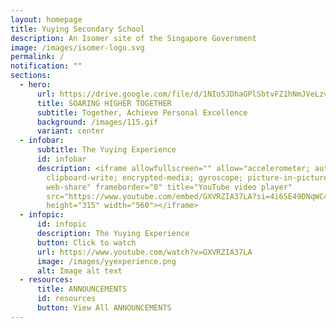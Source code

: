 ```yaml
---
layout: homepage
title: Yuying Secondary School
description: An Isomer site of the Singapore Government
image: /images/isomer-logo.svg
permalink: /
notification: ""
sections:
  - hero:
      url: https://drive.google.com/file/d/1NIo5JDhaGPlSbtvFZ1hNmJVeLzvrqsmo/view?usp=share_link
      title: SOARING HIGHER TOGETHER
      subtitle: Together, Achieve Personal Excellence
      background: /images/115.gif
      variant: center
  - infobar:
      subtitle: The Yuying Experience
      id: infobar
      description: <iframe allowfullscreen="" allow="accelerometer; autoplay;
        clipboard-write; encrypted-media; gyroscope; picture-in-picture;
        web-share" frameborder="0" title="YouTube video player"
        src="https://www.youtube.com/embed/GXVRZIA37LA?si=4i6SE49DNqWC4hbw&autoplay=1&mute=1"
        height="315" width="560"></iframe>
  - infopic:
      id: infopic
      description: The Yuying Experience
      button: Click to watch
      url: https://www.youtube.com/watch?v=GXVRZIA37LA
      image: /images/yyexperience.png
      alt: Image alt text
  - resources:
      title: ANNOUNCEMENTS
      id: resources
      button: View All ANNOUNCEMENTS
---
```

